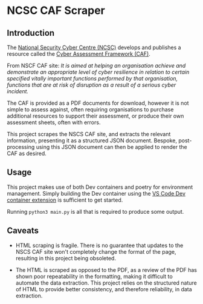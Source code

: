 # NCSC CAF Scraper

## Introduction
The [National Security Cyber Centre (NCSC)](https://www.ncsc.gov.uk/) develops and publishes a resource called the [Cyber Assessment Framework (CAF)](https://www.ncsc.gov.uk/collection/cyber-assessment-framework). 


From NSCF CAF site: _It is aimed at helping an organisation achieve and demonstrate an appropriate level of cyber resilience in relation to certain specified vitally important functions performed by that organisation, functions that are at risk of disruption as a result of a serious cyber incident._

The CAF is provided as a PDF documents for download, however it is not simple to assess against, often requiring organisations to purchase additional resources to support their assessment, or produce their own assessment sheets, often with errors. 

This project scrapes the NSCS CAF site, and extracts the relevant information, presenting it as a structured JSON document. Bespoke, post-processing using this JSON document can then be applied to render the CAF as desired.

## Usage
This project makes use of both Dev containers and poetry for environment management. Simply building the Dev container using the [VS Code Dev container extension](vscode:extension/ms-vscode-remote.remote-containers) is sufficient to get started.

Running `python3 main.py` is all that is required to produce some output.

## Caveats
- HTML scraping is fragile. There is no guarantee that updates to the NSCS CAF site won't completely change the format of the page, resulting in this project being obsoleted.

- The HTML is scraped as opposed to the PDF, as a review of the PDF has shown poor repeatability in the formatting, making it difficult to automate the data extraction. This project relies on the structured nature of HTML to provide better consistency, and therefore reliability, in data extraction.

